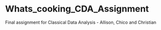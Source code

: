 # Whats_cooking_CDA_Assignment
Final assignment for Classical Data Analysis - Allison, Chico and Christian
